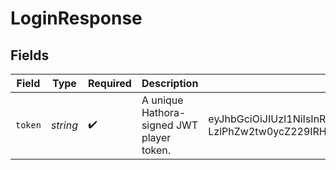 # LoginResponse


## Fields

| Field                                                                                                                                                                                               | Type                                                                                                                                                                                                | Required                                                                                                                                                                                            | Description                                                                                                                                                                                         | Example                                                                                                                                                                                             |
| --------------------------------------------------------------------------------------------------------------------------------------------------------------------------------------------------- | --------------------------------------------------------------------------------------------------------------------------------------------------------------------------------------------------- | --------------------------------------------------------------------------------------------------------------------------------------------------------------------------------------------------- | --------------------------------------------------------------------------------------------------------------------------------------------------------------------------------------------------- | --------------------------------------------------------------------------------------------------------------------------------------------------------------------------------------------------- |
| `token`                                                                                                                                                                                             | *string*                                                                                                                                                                                            | :heavy_check_mark:                                                                                                                                                                                  | A unique Hathora-signed JWT player token.                                                                                                                                                           | eyJhbGciOiJIUzI1NiIsInR5cCI6IkpXVCJ9.eyJ0eXBlIjoiYW5vbnltb3VzIiwiaWQiOiJ3aDA4eWN3eTJwOSIsIm5hbWUiOiJqaXR0ZXJ5LXNhbG1vbi1ndWxsIiwiaWF0IjoxNjg5MzQ5MTk3fQ.-LzlPhZw2tw0ycZ229IRHwwmINGKWNPFMDrXOphLjEk |
